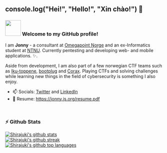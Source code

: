 ## console.log("Hei!", "Hello!", "Xin chào!") 👋

### <img src="https://media.giphy.com/media/VgCDAzcKvsR6OM0uWg/giphy.gif" width="50" /> Welcome to my GitHub profile! 

I am **Jonny** - a consultant at [Omegapoint Norge](https://omegapoint.no/) and an ex-Informatics student at [NTNU](https://ntnu.no/). Currently pentesting and developing web- and mobile applications. ✨.

Aside from development, I am also part of a few norwegian CTF teams such as [Iku-toppene](https://ctftime.org/team/109611), [bootplug](https://bootplug.io/) and [Corax](https://corax.team/). Playing CTFs and solving challenges while learning new things in the field of cybersecurity is something I also enjoy.

- 📫 Socials: [Twitter](https://twitter.com/shirajukii) and [LinkedIn](https://www.linkedin.com/in/shirajuki/)
- 🧾 Resume: https://jonny.js.org/resume.pdf

<br/>

<h3>⚡ Github Stats</h3>
<div ><a href="https://github.com/anuraghazra/github-readme-stats"><img src="https://github-readme-stats.vercel.app/api?username=Shirajuki&count_private=true&show_icons=true&theme=catppuccin_mocha" alt="Shirajuki's github stats"/></a></div>
<div><a href="https://github.com/DenverCoder1/github-readme-streak-stats"><img src="https://github-readme-streak-stats.herokuapp.com/?user=Shirajuki&theme=catppuccin_mocha" alt="Shirajuki's github streak"/></a></div>
<div><a href="https://github.com/anuraghazra/github-readme-stats"><img src="https://github-readme-stats.vercel.app/api/top-langs/?username=Shirajuki&hide=html,css,Rich%20Text%20Format,Scheme,Vim%20Script&langs_count=6&layout=compact&theme=catppuccin_mocha" alt="Shirajuki's github top languages"/></a></div>
